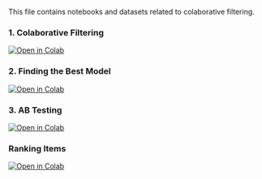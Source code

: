 This file contains notebooks and datasets related to colaborative filtering.

### 1. Colaborative Filtering

[![Open in Colab](https://colab.research.google.com/assets/colab-badge.svg)](https://colab.research.google.com/github/manaranjanp/MLUL2/blob/main/cf/Collaborative_Filtering_V1.ipynb)

### 2. Finding the Best Model

[![Open in Colab](https://colab.research.google.com/assets/colab-badge.svg)](https://colab.research.google.com/github/manaranjanp/MLUL2/blob/main/cf/Recsys_Using_Surprise_v1.ipynb)


### 3. AB Testing

[![Open in Colab](https://colab.research.google.com/assets/colab-badge.svg)](https://colab.research.google.com/github/manaranjanp/MLUL2/blob/main/cf/AB_Testing_v1.ipynb)


### Ranking Items

[![Open in Colab](https://colab.research.google.com/assets/colab-badge.svg)](https://colab.research.google.com/github/manaranjanp/MLUL2/blob/main/cf/Ranking_Items_V1.ipynb)





